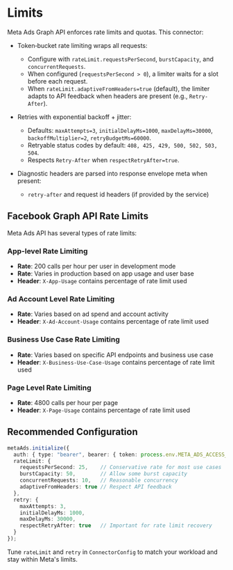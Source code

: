 # Limits

Meta Ads Graph API enforces rate limits and quotas. This connector:

- Token‑bucket rate limiting wraps all requests:
  - Configure with `rateLimit.requestsPerSecond`, `burstCapacity`, and `concurrentRequests`.
  - When configured (`requestsPerSecond > 0`), a limiter waits for a slot before each request.
  - When `rateLimit.adaptiveFromHeaders=true` (default), the limiter adapts to API feedback when headers are present (e.g., `Retry-After`).

- Retries with exponential backoff + jitter:
  - Defaults: `maxAttempts=3`, `initialDelayMs=1000`, `maxDelayMs=30000`, `backoffMultiplier=2`, `retryBudgetMs=60000`.
  - Retryable status codes by default: `408, 425, 429, 500, 502, 503, 504`.
  - Respects `Retry-After` when `respectRetryAfter=true`.

- Diagnostic headers are parsed into response envelope meta when present:
  - `retry-after` and request id headers (if provided by the service)

## Facebook Graph API Rate Limits

Meta Ads API has several types of rate limits:

### App-level Rate Limiting
- **Rate**: 200 calls per hour per user in development mode
- **Rate**: Varies in production based on app usage and user base
- **Header**: `X-App-Usage` contains percentage of rate limit used

### Ad Account Level Rate Limiting
- **Rate**: Varies based on ad spend and account activity
- **Header**: `X-Ad-Account-Usage` contains percentage of rate limit used

### Business Use Case Rate Limiting
- **Rate**: Varies based on specific API endpoints and business use case
- **Header**: `X-Business-Use-Case-Usage` contains percentage of rate limit used

### Page Level Rate Limiting
- **Rate**: 4800 calls per hour per page
- **Header**: `X-Page-Usage` contains percentage of rate limit used

## Recommended Configuration

```ts
metaAds.initialize({
  auth: { type: "bearer", bearer: { token: process.env.META_ADS_ACCESS_TOKEN! } },
  rateLimit: {
    requestsPerSecond: 25,    // Conservative rate for most use cases
    burstCapacity: 50,        // Allow some burst capacity
    concurrentRequests: 10,   // Reasonable concurrency
    adaptiveFromHeaders: true // Respect API feedback
  },
  retry: {
    maxAttempts: 3,
    initialDelayMs: 1000,
    maxDelayMs: 30000,
    respectRetryAfter: true   // Important for rate limit recovery
  }
});
```

Tune `rateLimit` and `retry` in `ConnectorConfig` to match your workload and stay within Meta's limits.
